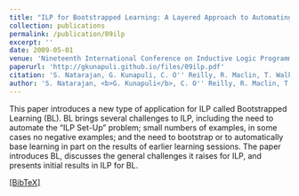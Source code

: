 ```yaml
---
title: "ILP for Bootstrapped Learning: A Layered Approach to Automating the ILP Setup Problem"
collection: publications
permalink: /publication/09ilp
excerpt: ''
date: 2009-05-01
venue: 'Nineteenth International Conference on Inductive Logic Programming (ILP''09), Leuven, Belgium'
paperurl: 'http://gkunapuli.github.io/files/09ilp.pdf'
citation: 'S. Natarajan, G. Kunapuli, C. O'' Reilly, R. Maclin, T. Walker, D. Page and J. W. Shavlik. <b> ILP for Bootstrapped Learning: A Layered Approach to Automating the ILP Setup Problem. </b> <i> Nineteenth International Conference on Inductive Logic Programming </i> (ILP''09), Leuven, Belgium, July 2-4, 2009.'
author: 'S. Natarajan, <b>G. Kunapuli</b>, C. O'' Reilly, R. Maclin, T. Walker, D. Page and J. W. Shavlik'
---
```

This paper introduces a new type of application for ILP called Bootstrapped Learning (BL). BL brings several challenges to ILP, including the need to automate the “ILP Set-Up” problem; small numbers of examples, in some cases no negative examples; and the need to bootstrap or to automatically base learning in part on the results of earlier learning sessions. The paper introduces BL, discusses the general challenges it raises for ILP, and presents initial results in ILP for BL.

[[BibTeX]](http://gkunapuli.github.io/files/09ilp.bib)
